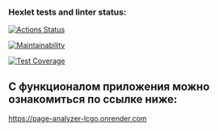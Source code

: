 ### Hexlet tests and linter status:
[![Actions Status](https://github.com/TarakanovAndrey/python-project-83/workflows/hexlet-check/badge.svg)](https://github.com/TarakanovAndrey/python-project-83/actions)  

[![Maintainability](https://api.codeclimate.com/v1/badges/a28db54619c30d5d352d/maintainability)](https://codeclimate.com/github/TarakanovAndrey/python-project-83/maintainability)  

[![Test Coverage](https://api.codeclimate.com/v1/badges/a28db54619c30d5d352d/test_coverage)](https://codeclimate.com/github/TarakanovAndrey/python-project-83/test_coverage)  


## С функционалом приложения можно ознакомиться по ссылке ниже:  

https://page-analyzer-lcgo.onrender.com  

